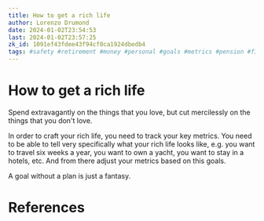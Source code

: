 ```yaml
---
title: How to get a rich life
author: Lorenzo Drumond
date: 2024-01-02T23:54:53
last: 2024-01-02T23:57:25
zk_id: 1091ef43fdee43f94cf0ca1924dbedb4
tags: #safety #retirement #money #personal #goals #metrics #pension #finance
---
```



# How to get a rich life
  Spend extravagantly on the things that you love, but cut mercilessly on the things that you don't love.

In order to craft your rich life, you need to track your key metrics. You need to be able to tell very specifically what your rich life looks like, e.g. you want to travel six weeks a year, you want to own a yacht, you want to stay in a hotels, etc. And from there adjust your metrics based on this goals.

A goal without a plan is just a fantasy.

# References

